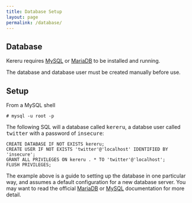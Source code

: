 ```yaml
---
title: Database Setup 
layout: page
permalink: /database/
---
```


## Database

Kereru requires [MySQL](https://www.mysql.com/) or [MariaDB](https://mariadb.org/) to be installed and running.

The database and database user must be created manually before use.

## Setup

From a MySQL shell

```console
# mysql -u root -p
```

The following SQL will a database called <tt>kereru</tt>, a databse user called <tt>twitter</tt> with a password of <tt>insecure</tt>:

```mysql
CREATE DATABASE IF NOT EXISTS kereru;
CREATE USER IF NOT EXISTS 'twitter'@'localhost' IDENTIFIED BY 'insecure';
GRANT ALL PRIVILEGES ON kereru . * TO 'twitter'@'localhost';
FLUSH PRIVILEGES;
```

The example above is a guide to setting up the database in one particular way, and assumes a default configuration for a new database server. You may want to read the official [MariaDB](https://mariadb.com/kb/en/create-user/) or [MySQL](https://dev.mysql.com/doc/refman/en/create-user.html) documentation for more detail.
